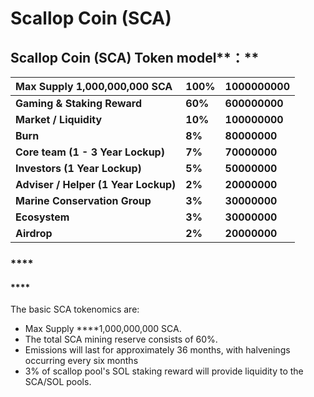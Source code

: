 # Scallop Coin \(SCA\)

## **Scallop Coin \(SCA\)** Token model**：** 

| Max Supply **1,000,000,000 SCA** | **100%** | **1000000000** |
| :--- | :--- | :--- |
| **Gaming & Staking Reward** | **60%** | **600000000** |
| **Market / Liquidity** | **10%** | **100000000** |
| **Burn** | **8%** | **80000000** |
| **Core team  \(1 - 3 Year Lockup\)** | **7%** | **70000000** |
| **Investors \(1 Year Lockup\)** | **5%** | **50000000** |
| **Adviser / Helper  \(1 Year Lockup\)** | **2%** | **20000000** |
| **Marine Conservation Group** | **3%** | **30000000** |
| **Ecosystem** | **3%** | **30000000** |
| **Airdrop** | **2%** | **20000000** |

### \*\*\*\*

#### \*\*\*\*

The basic SCA tokenomics are:

* Max Supply ****1,000,000,000 SCA.
* The total SCA mining reserve consists of 60%.
* Emissions will last for approximately 36 months, with halvenings occurring every six months
* 3% of scallop pool's SOL staking reward will provide liquidity to the SCA/SOL pools.



#### 

